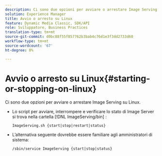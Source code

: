 ```yaml
---
description: Ci sono due opzioni per avviare o arrestare Image Serving su Linux.
solution: Experience Manager
title: Avvio o arresto su Linux
feature: Dynamic Media Classic, SDK/API
role: Sviluppatore, Business Practices
translation-type: tm+mt
source-git-commit: d0bc88f55f857762b3bab4c76d1e3f3dd2733d60
workflow-type: tm+mt
source-wordcount: '67'
ht-degree: 0%

---
```



# Avvio o arresto su Linux{#starting-or-stopping-on-linux}

Ci sono due opzioni per avviare o arrestare Image Serving su Linux.

* Lo script per avviare, interrompere e verificare lo stato di Image Server si trova nella cartella [!DNL ImageServing/bin] :

   `ImageServing.sh {start|stop|restart|status}`
* L’alternativa seguente dovrebbe essere familiare agli amministratori di sistema:

   `/sbin/service ImageServing {start|stop|status}`
